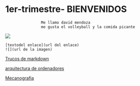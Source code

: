 # 1er-trimestre-    BIENVENIDOS 
                    Me llamo david mendoza 
                    me gusta el volleyball y la comida picante

![](https://cdn.pixabay.com/photo/2017/08/05/02/39/volleyball-2582096_960_720.jpg)

```
[textodel enlace](url del enlace)
![](url de la imagen)
```

[Trucos de markdown](https://guides.github.com/pdfs/markdown-cheatsheet-online.pdf)


[arquitectura de ordenadores](https://github.com/DavidMenCam/1er-trimestre-/blob/main/AquitecturAS%20DE%20ORDENADORES.md)


[Mecanografia](https://github.com/DavidMenCam/1er-trimestre-/blob/main/Mecanografia.md)
